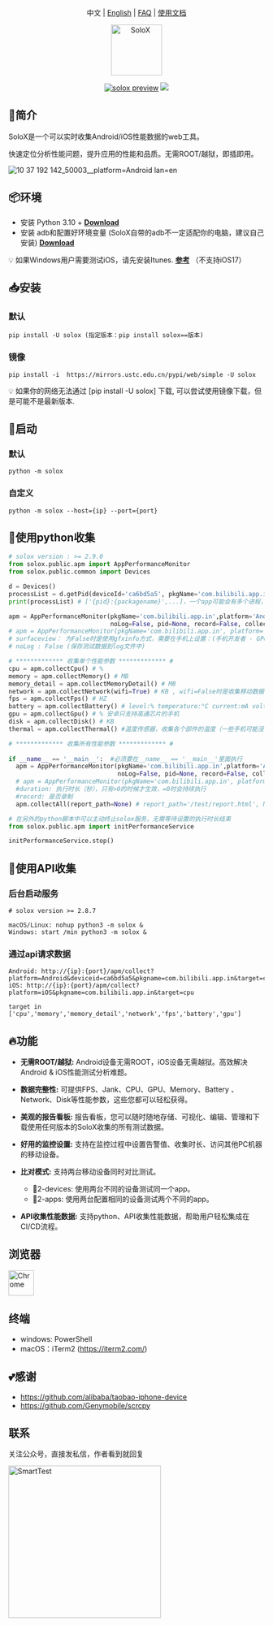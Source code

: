 <p align="center">
  <a>中文</a> | <a href="./README.md">English</a> | <a href="./FAQ.md">FAQ</a> | <a href="https://mp.weixin.qq.com/s?__biz=MzkxMzYyNDM2NA==&mid=2247484506&idx=1&sn=b7eb6de68f84bed03001375d08e08ce9&chksm=c17b9819f60c110fd14e652c104237821b95a13da04618e98d2cf27afa798cb45e53cf50f5bd&token=1402046775&lang=zh_CN&poc_token=HKmRi2WjP7gf9CVwvLWQ2cRhrUR3wmbB9-fNZdD4" target="__blank">使用文档</a>
</p>

<p align="center">
<a href="#">
<img src="https://cdn.nlark.com/yuque/0/2024/png/153412/1715927541315-fb4f7662-d8bb-4d3e-a712-13a3c3073ac8.png?x-oss-process=image%2Fformat%2Cwebp" alt="SoloX" width="100">
</a>
<br>
</p>
<p align="center">
<a href="https://pypi.org/project/solox/" target="__blank"><img src="https://img.shields.io/pypi/v/solox" alt="solox preview"></a>
<a href="https://pepy.tech/project/solox" target="__blank"><img src="https://static.pepy.tech/personalized-badge/solox?period=total&units=international_system&left_color=grey&right_color=orange&left_text=downloads"></a>
<br>
</p>

## 🔎简介

SoloX是一个可以实时收集Android/iOS性能数据的web工具。

快速定位分析性能问题，提升应用的性能和品质。无需ROOT/越狱，即插即用。

![10 37 192 142_50003__platform=Android lan=en](https://github.com/smart-test-ti/SoloX/assets/24454096/5b33183c-dcf3-48b7-8c91-dfe20bff3d5c)

## 📦环境

- 安装 Python 3.10 + [**Download**](https://www.python.org/downloads/)
- 安装 adb和配置好环境变量 (SoloX自带的adb不一定适配你的电脑，建议自己安装) [**Download**](https://developer.android.com/studio/releases/platform-tools)

💡 如果Windows用户需要测试iOS，请先安装Itunes. [**参考**](https://github.com/alibaba/taobao-iphone-device)  （不支持iOS17）

## 📥安装

### 默认

```shell
pip install -U solox (指定版本：pip install solox==版本)
```

### 镜像

```shell
pip install -i  https://mirrors.ustc.edu.cn/pypi/web/simple -U solox
```

💡 如果你的网络无法通过 [pip install -U solox] 下载, 可以尝试使用镜像下载，但是可能不是最新版本.

## 🚀启动

### 默认

```shell
python -m solox
```

### 自定义

```shell
python -m solox --host={ip} --port={port}
```

## 🏴󠁣󠁩󠁣󠁭󠁿使用python收集

```python
# solox version : >= 2.9.0
from solox.public.apm import AppPerformanceMonitor
from solox.public.common import Devices

d = Devices()
processList = d.getPid(deviceId='ca6bd5a5', pkgName='com.bilibili.app.in') # for android
print(processList) # ['{pid}:{packagename}',...]，一个app可能会有多个进程，如果需要指定pid，可以从这里获取

apm = AppPerformanceMonitor(pkgName='com.bilibili.app.in',platform='Android', deviceId='ca6bd5a5', surfaceview=True, 
                            noLog=False, pid=None, record=False, collect_all=False)
# apm = AppPerformanceMonitor(pkgName='com.bilibili.app.in', platform='iOS')
# surfaceview： 为False时是使用gfxinfo方式，需要在手机上设置：(手机开发者 - GPU渲染模式 - adb shell dumpsys gfxinfo) 不推荐使用这种方式
# noLog : False (保存测试数据到log文件中)

# ************* 收集单个性能参数 ************* #
cpu = apm.collectCpu() # %
memory = apm.collectMemory() # MB
memory_detail = apm.collectMemoryDetail() # MB
network = apm.collectNetwork(wifi=True) # KB , wifi=False时是收集移动数据流量，手机会自动关闭wifi切换到移动网络
fps = apm.collectFps() # HZ
battery = apm.collectBattery() # level:% temperature:°C current:mA voltage:mV power:w
gpu = apm.collectGpu() # % 安卓只支持高通芯片的手机
disk = apm.collectDisk() # KB
thermal = apm.collectThermal() #温度传感器，收集各个部件的温度（一些手机可能没有权限）

# ************* 收集所有性能参数 ************* #
 
if __name__ == '__main__':  #必须要在__name__ == '__main__'里面执行
  apm = AppPerformanceMonitor(pkgName='com.bilibili.app.in',platform='Android', deviceId='ca6bd5a5', surfaceview=True, 
                              noLog=False, pid=None, record=False, collect_all=True, duration=0)
  # apm = AppPerformanceMonitor(pkgName='com.bilibili.app.in', platform='iOS',  deviceId='xxxx', noLog=False, record=False, collect_all=True, duration=0)
  #duration: 执行时长（秒），只有>0的时候才生效，=0时会持续执行
  #record: 是否录制
  apm.collectAll(report_path=None) # report_path='/test/report.html', None则保存在默认路径

# 在另外的python脚本中可以主动终止solox服务，无需等待设置的执行时长结束
from solox.public.apm import initPerformanceService  

initPerformanceService.stop()
```

## 🏴󠁣󠁩󠁣󠁭󠁿使用API收集

### 后台启动服务

```
# solox version >= 2.8.7

macOS/Linux: nohup python3 -m solox &
Windows: start /min python3 -m solox &
```

### 通过api请求数据

```shell
Android: http://{ip}:{port}/apm/collect?platform=Android&deviceid=ca6bd5a5&pkgname=com.bilibili.app.in&target=cpu
iOS: http://{ip}:{port}/apm/collect?platform=iOS&pkgname=com.bilibili.app.in&target=cpu

target in ['cpu','memory','memory_detail','network','fps','battery','gpu']
```

## 🔥功能

* **无需ROOT/越狱:** Android设备无需ROOT，iOS设备无需越狱。高效解决Android & iOS性能测试分析难题。
* **数据完整性:** 可提供FPS、Jank、CPU、GPU、Memory、Battery 、Network、Disk等性能参数，这些您都可以轻松获得。
* **美观的报告看板:** 报告看板，您可以随时随地存储、可视化、编辑、管理和下载使用任何版本的SoloX收集的所有测试数据。
* **好用的监控设置:** 支持在监控过程中设置告警值、收集时长、访问其他PC机器的移动设备。
* **比对模式:** 支持两台移动设备同时对比测试。

  - 🌱2-devices: 使用两台不同的设备测试同一个app。
  - 🌱2-apps: 使用两台配置相同的设备测试两个不同的app。
* **API收集性能数据:** 支持python、API收集性能数据，帮助用户轻松集成在CI/CD流程。

## 浏览器

<img src="https://cdn.nlark.com/yuque/0/2023/png/153412/1677553244198-96ce5709-f33f-4038-888f-f330d1f74450.png" alt="Chrome" width="50px" height="50px" />

## 终端

- windows: PowerShell
- macOS：iTerm2 (https://iterm2.com/)

## 💕感谢

- https://github.com/alibaba/taobao-iphone-device
- https://github.com/Genymobile/scrcpy

## 联系

关注公众号，直接发私信，作者看到就回复

<img src="https://github.com/smart-test-ti/.github/assets/24454096/fadb328d-c136-460a-b30d-a98d9036d882" alt="SmartTest" width="300">
